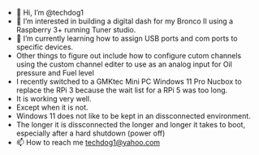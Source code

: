 - 👋 Hi, I’m @techdog1
- 👀 I’m interested in building a digital dash for my Bronco II using a Raspberry 3+ running Tuner studio.
- 🌱 I’m currently learning how to assign USB ports and com ports to specific devices. 
- Other things to figure out include how to configure cutom channels using the custom channel editer to use as an analog input for Oil pressure and Fuel level
- I recently switched to a GMKtec Mini PC Windows 11 Pro Nucbox to replace the RPi 3 because the wait list for a RPi 5 was too long.
- It is working very well.
- Except when it is not.
- Windows 11 does not like to be kept in an dissconnected environment.
- The longer it is dissconnected the longer and longer it takes to boot, especially after a hard shutdown (power off) 
- 📫 How to reach me techdog1@yahoo.com
<!---
techdog1/techdog1 is a ✨ special ✨ repository because its `README.md` (this file) appears on your GitHub profile.
You can click the Preview link to take a look at your changes.
--->
